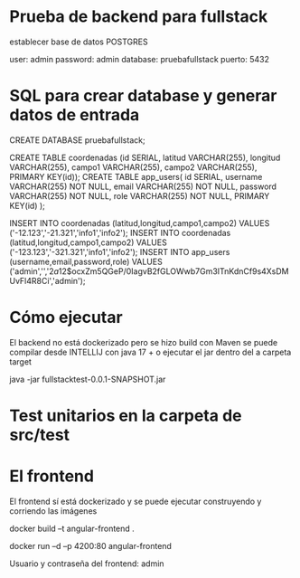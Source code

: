 # Prueba de backend para fullstack


establecer base de datos POSTGRES

user: admin
password: admin
database: pruebafullstack
puerto: 5432


# SQL para crear database y generar datos de entrada

CREATE DATABASE pruebafullstack;

CREATE TABLE coordenadas (id SERIAL, latitud VARCHAR(255), longitud VARCHAR(255), campo1 VARCHAR(255), campo2 VARCHAR(255), PRIMARY KEY(id));
CREATE TABLE app_users(
	id SERIAL,
	username VARCHAR(255) NOT NULL,
	email VARCHAR(255) NOT NULL,
	password VARCHAR(255) NOT NULL,
	role VARCHAR(255) NOT NULL,
	PRIMARY KEY(id)
);

INSERT INTO coordenadas (latitud,longitud,campo1,campo2) VALUES ('-12.123','-21.321','info1','info2');
INSERT INTO coordenadas (latitud,longitud,campo1,campo2) VALUES ('-123.123','-321.321','info1','info2');
INSERT INTO app_users (username,email,password,role) 
VALUES ('admin','','$2a$12$ocxZm5QGeP/0IagvB2fGLOWwb7Gm3ITnKdnCf9s4XsDMUvFl4R8Ci','admin');


# Cómo ejecutar

El backend no está dockerizado pero se hizo build con Maven
se puede compilar desde INTELLIJ con java 17 +
o ejecutar el jar dentro del a carpeta target

java -jar fullstacktest-0.0.1-SNAPSHOT.jar


# Test unitarios en la carpeta de src/test

# El frontend

El frontend sí está dockerizado y se puede ejecutar construyendo y corriendo las imágenes

docker build –t angular-frontend .

docker run –d –p 4200:80 angular-frontend

Usuario y contraseña del frontend: admin